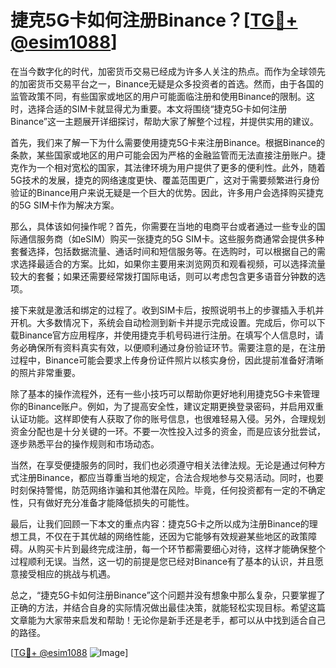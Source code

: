 # 捷克5G卡如何注册Binance？[[TG💪+ @esim1088](https://t.me/s/esim1088)]

在当今数字化的时代，加密货币交易已经成为许多人关注的热点。而作为全球领先的加密货币交易平台之一，Binance无疑是众多投资者的首选。然而，由于各国的监管政策不同，有些国家或地区的用户可能面临注册和使用Binance的限制。这时，选择合适的SIM卡就显得尤为重要。本文将围绕“捷克5G卡如何注册Binance”这一主题展开详细探讨，帮助大家了解整个过程，并提供实用的建议。

首先，我们来了解一下为什么需要使用捷克5G卡来注册Binance。根据Binance的条款，某些国家或地区的用户可能会因为严格的金融监管而无法直接注册账户。捷克作为一个相对宽松的国家，其法律环境为用户提供了更多的便利性。此外，随着5G技术的发展，捷克的网络速度更快、覆盖范围更广，这对于需要频繁进行身份验证的Binance用户来说无疑是一个巨大的优势。因此，许多用户会选择购买捷克的5G SIM卡作为解决方案。

那么，具体该如何操作呢？首先，你需要在当地的电商平台或者通过一些专业的国际通信服务商（如eSIM）购买一张捷克的5G SIM卡。这些服务商通常会提供多种套餐选择，包括数据流量、通话时间和短信服务等。在选购时，可以根据自己的需求选择最适合的方案。比如，如果你主要用来浏览网页和观看视频，可以选择流量较大的套餐；如果还需要经常拨打国际电话，则可以考虑包含更多语音分钟数的选项。

接下来就是激活和绑定的过程了。收到SIM卡后，按照说明书上的步骤插入手机并开机。大多数情况下，系统会自动检测到新卡并提示完成设置。完成后，你可以下载Binance官方应用程序，并使用捷克手机号码进行注册。在填写个人信息时，请务必确保所有资料真实有效，以便顺利通过身份验证环节。需要注意的是，在注册过程中，Binance可能会要求上传身份证件照片以核实身份，因此提前准备好清晰的照片非常重要。

除了基本的操作流程外，还有一些小技巧可以帮助你更好地利用捷克5G卡来管理你的Binance账户。例如，为了提高安全性，建议定期更换登录密码，并启用双重认证功能。这样即使有人获取了你的账号信息，也很难轻易入侵。另外，合理规划资金分配也是十分关键的一环。不要一次性投入过多的资金，而是应该分批尝试，逐步熟悉平台的操作规则和市场动态。

当然，在享受便捷服务的同时，我们也必须遵守相关法律法规。无论是通过何种方式注册Binance，都应当尊重当地的规定，合法合规地参与交易活动。同时，也要时刻保持警惕，防范网络诈骗和其他潜在风险。毕竟，任何投资都有一定的不确定性，只有做好充分准备才能降低损失的可能性。

最后，让我们回顾一下本文的重点内容：捷克5G卡之所以成为注册Binance的理想工具，不仅在于其优越的网络性能，还因为它能够有效规避某些地区的政策障碍。从购买卡片到最终完成注册，每一个环节都需要细心对待，这样才能确保整个过程顺利无误。当然，这一切的前提是您已经对Binance有了基本的认识，并且愿意接受相应的挑战与机遇。

总之，“捷克5G卡如何注册Binance”这个问题并没有想象中那么复杂，只要掌握了正确的方法，并结合自身的实际情况做出最佳决策，就能轻松实现目标。希望这篇文章能为大家带来启发和帮助！无论你是新手还是老手，都可以从中找到适合自己的路径。

[[TG💪+ @esim1088](https://t.me/s/esim1088) ![Image](https://i.postimg.cc/4NQfJmqS/Snipaste-2025-05-13-00-14-12.png)]